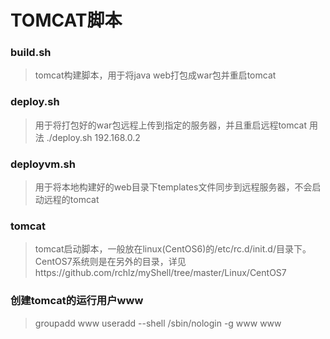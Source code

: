 ﻿# TOMCAT脚本

### build.sh
> tomcat构建脚本，用于将java web打包成war包并重启tomcat

### deploy.sh
> 用于将打包好的war包远程上传到指定的服务器，并且重启远程tomcat 用法 ./deploy.sh 192.168.0.2

### deployvm.sh
> 用于将本地构建好的web目录下templates文件同步到远程服务器，不会启动远程的tomcat

### tomcat
> tomcat启动脚本，一般放在linux(CentOS6)的/etc/rc.d/init.d/目录下。CentOS7系统则是在另外的目录，详见https://github.com/rchlz/myShell/tree/master/Linux/CentOS7


### 创建tomcat的运行用户www
> groupadd www
> useradd --shell /sbin/nologin -g www www